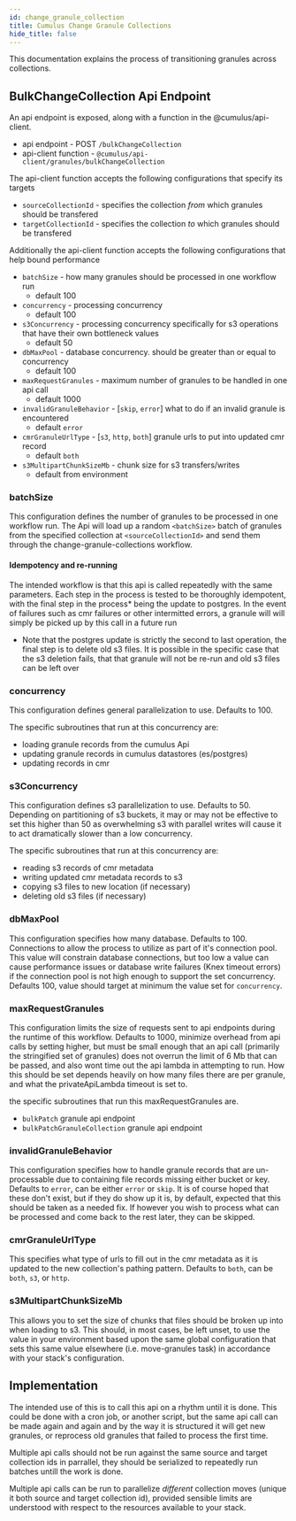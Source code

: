 ```yaml
---
id: change_granule_collection
title: Cumulus Change Granule Collections
hide_title: false
---
```


This documentation explains the process of transitioning granules across collections.

## BulkChangeCollection Api Endpoint

An api endpoint is exposed, along with a function in the @cumulus/api-client.

- api endpoint - POST `/bulkChangeCollection`
- api-client function - `@cumulus/api-client/granules/bulkChangeCollection`

The api-client function accepts the following configurations that specify its targets

- `sourceCollectionId` - specifies the collection *from* which granules should be transfered
- `targetCollectionId` - specifies the collection *to* which granules should be transfered

Additionally the api-client function accepts the following configurations that help bound performance

- `batchSize` - how many granules should be processed in one workflow run
  - default 100
- `concurrency` - processing concurrency
  - default 100
- `s3Concurrency` - processing concurrency specifically for s3 operations that have their own bottleneck values
  - default 50
- `dbMaxPool` - database concurrency. should be greater than or equal to concurrency
  - default 100
- `maxRequestGranules` - maximum number of granules to be handled in one api call
  - default 1000
- `invalidGranuleBehavior` - [`skip`, `error`] what to do if an invalid granule is encountered
  - default `error`
- `cmrGranuleUrlType` - [`s3`, `http`, `both`] granule urls to put into updated cmr record
  - default `both`
- `s3MultipartChunkSizeMb` - chunk size for s3 transfers/writes
  - default from environment

### batchSize

This configuration defines the number of granules to be processed in one workflow run. The Api will load up a random `<batchSize>` batch of granules from the specified collection at `<sourceCollectionId>` and send them through the change-granule-collections workflow.

#### Idempotency and re-running

The intended workflow is that this api is called repeatedly with the same parameters. Each step in the process is tested to be thoroughly idempotent, with the final step in the process* being the update to postgres. In the event of failures such as cmr failures or other intermitted errors, a granule will will simply be picked up by this call in a future run

- Note that the postgres update is strictly the second to last operation, the final step is to delete old s3 files. It is possible in the specific case that the s3 deletion fails, that that granule will not be re-run and old s3 files can be left over

### concurrency

This configuration defines general parallelization to use. Defaults to 100.

The specific subroutines that run at this concurrency are:

- loading granule records from the cumulus Api
- updating granule records in cumulus datastores (es/postgres)
- updating records in cmr

### s3Concurrency

This configuration defines s3 parallelization to use. Defaults to 50.
Depending on partitioning of s3 buckets, it may or may not be effective to set this higher than 50 as overwhelming s3 with parallel writes will cause it to act dramatically slower than a low concurrency.

The specific subroutines that run at this concurrency are:

- reading s3 records of cmr metadata
- writing updated cmr metadata records to s3
- copying s3 files to new location (if necessary)
- deleting old s3 files (if necessary)

### dbMaxPool

This configuration specifies how many database. Defaults to 100. Connections to allow the process to utilize as part of it's connection pool. This value will constrain database connections, but too low a value can cause performance issues or database write failures (Knex timeout errors) if the connection pool is not high enough to support the set concurrency. Defaults 100, value should target at minimum the value set for `concurrency`.

### maxRequestGranules

This configuration limits the size of requests sent to api endpoints during the runtime of this workflow. Defaults to 1000, minimize overhead from api calls by setting higher, but must be small enough that an api call (primarily the stringified set of granules) does not overrun the limit of 6 Mb that can be passed, and also wont time out the api lambda in attempting to run. How this should be set depends heavily on how many files there are per granule, and what the privateApiLambda timeout is set to.

the specific subroutines that run this maxRequestGranules are.

- `bulkPatch` granule api endpoint
- `bulkPatchGranuleCollection` granule api endpoint

### invalidGranuleBehavior

This configuration specifies how to handle granule records that are un-processable due to containing file records missing either bucket or key. Defaults to `error`, can be either `error` or `skip`. It is of course hoped that these don't exist, but if they do show up it is, by default, expected that this should be taken as a needed fix. If however you wish to process what can be processed and come back to the rest later, they can be skipped.

### cmrGranuleUrlType

This specifies what type of urls to fill out in the cmr metadata as it is updated to the new collection's pathing pattern. Defaults to `both`, can be `both`, `s3`, or `http`.

### s3MultipartChunkSizeMb

This allows you to set the size of chunks that files should be broken up into when loading to s3. This should, in most cases, be left unset, to use the value in your environment based upon the same global configuration that sets this same value elsewhere (i.e. move-granules task) in accordance with your stack's configuration.

## Implementation

The intended use of this is to call this api on a rhythm until it is done. This could be done with a cron job, or another script, but the same api call can be made again and again and by the way it is structured it will get new granules, or reprocess old granules that failed to process the first time.

Multiple api calls should not be run against the same source and target collection ids in parrallel, they should be serialized to repeatedly run batches untill the work is done.

Multiple api calls can be run to parallelize *different* collection moves (unique it both source and target collection id), provided sensible limits are understood with respect to the resources available to your stack.
